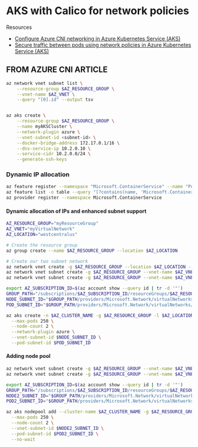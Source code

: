 # AKS with Calico for network policies


Resources

* [Configure Azure CNI networking in Azure Kubernetes Service (AKS)](https://docs.microsoft.com/en-us/azure/aks/configure-azure-cni)
* [Secure traffic between pods using network policies in Azure Kubernetes Service (AKS)](https://docs.microsoft.com/en-us/azure/aks/use-network-policies)

## FROM AZURE CNI ARTICLE

``` bash
az network vnet subnet list \
    --resource-group $AZ_RESOURCE_GROUP \
    --vnet-name $AZ_VNET \
    --query "[0].id" --output tsv


az aks create \
    --resource-group $AZ_RESOURCE_GROUP \
    --name myAKSCluster \
    --network-plugin azure \
    --vnet-subnet-id <subnet-id> \
    --docker-bridge-address 172.17.0.1/16 \
    --dns-service-ip 10.2.0.10 \
    --service-cidr 10.2.0.0/24 \
    --generate-ssh-keys
```

### Dynamic IP allocation

```bash
az feature register --namespace "Microsoft.ContainerService" --name "PodSubnetPreview"
az feature list -o table --query "[?contains(name, 'Microsoft.ContainerService/PodSubnetPreview')].{Name:name,State:properties.state}"
az provider register --namespace Microsoft.ContainerService
```

#### Dynamic allocation of IPs and enhanced subnet support

```bash
AZ_RESOURCE_GROUP="myResourceGroup"
AZ_VNET="myVirtualNetwork"
AZ_LOCATION="westcentralus"

# Create the resource group
az group create --name $AZ_RESOURCE_GROUP --location $AZ_LOCATION

# Create our two subnet network
az network vnet create -g $AZ_RESOURCE_GROUP --location $AZ_LOCATION --name $AZ_VNET --address-prefixes 10.0.0.0/8 -o none
az network vnet subnet create -g $AZ_RESOURCE_GROUP --vnet-name $AZ_VNET --name nodesubnet --address-prefixes 10.240.0.0/16 -o none
az network vnet subnet create -g $AZ_RESOURCE_GROUP --vnet-name $AZ_VNET --name podsubnet --address-prefixes 10.241.0.0/16 -o none

export AZ_SUBSCRIPTION_ID=$(az account show --query id | tr -d '"')
GROUP_PATH="/subscriptions/$AZ_SUBSCRIPTION_ID/resourceGroups/$AZ_RESOURCE_GROUP"
NODE_SUBNET_ID="$GROUP_PATH/providers/Microsoft.Network/virtualNetworks/$AZ_VNET/subnets/nodesubnet"
POD_SUBNET_ID="$GROUP_PATH/providers/Microsoft.Network/virtualNetworks/$AZ_VNET/subnets/podsubnet"

az aks create -n $AZ_CLUSTER_NAME -g $AZ_RESOURCE_GROUP -l $AZ_LOCATION \
  --max-pods 250 \
  --node-count 2 \
  --network-plugin azure \
  --vnet-subnet-id $NODE_SUBNET_ID \
  --pod-subnet-id $POD_SUBNET_ID
```

#### Adding node pool

```bash
az network vnet subnet create -g $AZ_RESOURCE_GROUP --vnet-name $AZ_VNET --name "node2subnet" --address-prefixes 10.242.0.0/16 -o none
az network vnet subnet create -g $AZ_RESOURCE_GROUP --vnet-name $AZ_VNET --name "pod2subnet" --address-prefixes 10.243.0.0/16 -o none

export AZ_SUBSCRIPTION_ID=$(az account show --query id | tr -d '"')
GROUP_PATH="/subscriptions/$AZ_SUBSCRIPTION_ID/resourceGroups/$AZ_RESOURCE_GROUP"
NODE2_SUBNET_ID="$GROUP_PATH/providers/Microsoft.Network/virtualNetworks/$AZ_VNET/subnets/node2subnet"
POD2_SUBNET_ID="$GROUP_PATH/providers/Microsoft.Network/virtualNetworks/$AZ_VNET/subnets/pod2subnet"

az aks nodepool add --cluster-name $AZ_CLUSTER_NAME -g $AZ_RESOURCE_GROUP  -n "newnodepool" \
  --max-pods 250 \
  --node-count 2 \
  --vnet-subnet-id $NODE2_SUBNET_ID \
  --pod-subnet-id $POD2_SUBNET_ID \
  --no-wait
```
